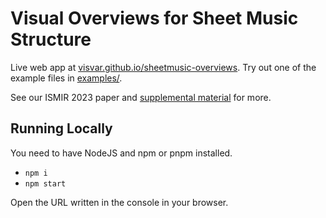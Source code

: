 # Visual Overviews for Sheet Music Structure

Live web app at [visvar.github.io/sheetmusic-overviews](https://visvar.github.io/sheetmusic-overviews/).
Try out one of the example files in [examples/](./examples/).

See our ISMIR 2023 paper and [supplemental material](./supplemental.pdf) for more.


## Running Locally

You need to have NodeJS and npm or pnpm installed.

- `npm i`
- `npm start`

Open the URL written in the console in your browser.
